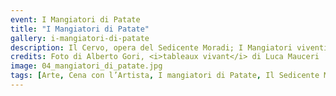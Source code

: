 ```yaml
---
event: I Mangiatori di Patate
title: "I Mangiatori di Patate"
gallery: i-mangiatori-di-patate
description: Il Cervo, opera del Sedicente Moradi; I Mangiatori viventi; Moradi lascia la sua firma sul muro de IlGattaRossa. 
credits: Foto di Alberto Gori, <i>tableaux vivant</i> di Luca Mauceri
image: 04_mangiatori_di_patate.jpg
tags: [Arte, Cena con l’Artista, I mangiatori di Patate, Il Sedicente Moradi, Installazione, Scultura, Van Gogh, Videoarte]
---
```

